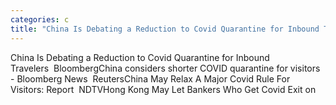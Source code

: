 ```yaml
---
categories: c
title: "China Is Debating a Reduction to Covid Quarantine for Inbound Travelers  Bloomberg"
---
```

China Is Debating a Reduction to Covid Quarantine for Inbound Travelers&nbsp;&nbsp;BloombergChina considers shorter COVID quarantine for visitors - Bloomberg News&nbsp;&nbsp;ReutersChina May Relax A Major Covid Rule For Visitors: Report&nbsp;&nbsp;NDTVHong Kong May Let Bankers Who Get Covid Exit on 